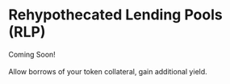 # Rehypothecated Lending Pools (RLP)

Coming Soon!\
\
Allow borrows of your token collateral, gain additional yield.
